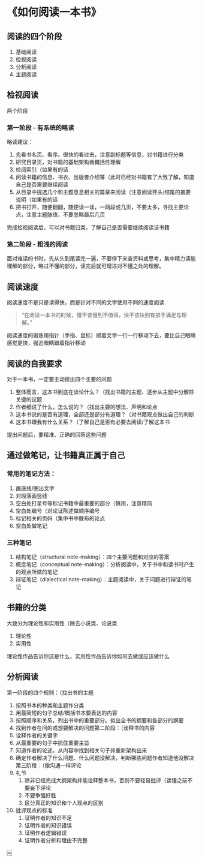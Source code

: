 # 《如何阅读一本书》

## 阅读的四个阶段

1. 基础阅读
2. 检视阅读
3. 分析阅读
4. 主题阅读

## 检视阅读

两个阶段

### 第一阶段 - 有系统的略读

略读建议：

1. 先看书名页、看序。很快的看过去，注意副标题等信息，对书籍进行分类
2. 研究目录页，对书籍的基础架构做概括性理解
3. 检阅索引（如果有的话
4. 阅读书籍的信息、书衣、出版者介绍等（此时已经对书籍有了大致了解，知道自己是否需要继续阅读
5. 从目录中挑选几个和主题息息相关的篇章来阅读（注意阅读开头/结尾的摘要说明（如果有的话
6. 把书打开，随便翻翻，随便读一读，一两段或几页，不要太多，寻找主要论点，注意主题脉络，不要忽略最后几页

完成检视阅读后，可以对书籍归类，了解自己是否需要继续阅读该书籍

### 第二阶段 - 粗浅的阅读

面对难读的书时，先从头到尾读完一遍，不要停下来查资料或思考，集中精力读能理解的部分，略过不懂的部分，读完后就可增进对不懂之处的理解。

## 阅读速度

阅读速度不是只是读得快，而是针对不同的文字使用不同的速度阅读

> “在阅读一本书的时候，慢不该慢到不值得，快不该快到有损于满足与理解。”

阅读速度的锻炼用指针（手指、鼠标）顺着文字一行一行移动下去，要比自己眼睛感觉更快，强迫眼睛跟着指针移动

## 阅读的自我要求

对于一本书，一定要主动提出四个主要的问题

1. 整体而言，这本书到底在谈论什么？（找出书籍的主题、逐步从主题中分解除关键的议题
2. 作者细说了什么，怎么说的？（找出主要的想法、声明和论点
3. 这本书说的是否有道理，全部还是部分有道理？（对书籍观点做出自己的判断
4. 这本书跟我有什么关系？（了解自己是否有必要去阅读/了解这本书

提出问题后，要精准、正确的回答这些问题

## 通过做笔记，让书籍真正属于自己

### 常用的笔记方法：

1. 画底线/圈出文字
2. 对段落画竖线
3. 空白处打星号等标记书籍中最重要的部分（慎用，注意精简
4. 空白处编号（对论证陈述做顺序编号
5. 标记相关的页码（集中书中散布的论点
6. 空白处做笔记

### 三种笔记

1. 结构笔记（structural note-making）：四个主要问题和对应的答案
2. 概念笔记（conceptual note-making）：分析阅读中，关于书中和读书时产生的观点所做的笔记
3. 辩证笔记（dialectical note-making）：主题阅读中，关于问题进行辩证的笔记

## 书籍的分类

大致分为理论性和实用性（除去小说类、论说类

1. 理论性
2. 实用性

理论性作品告诉你这是什么，实用性作品告诉你如何去做或应该做什么

## 分析阅读

第一阶段的四个规则：（找出书的主题

1. 按照书本的种类和主题作分类
2. 用最简短的句子总结/概括书本要表达的内容
3. 按照顺序和关系，列出书中的重要部分。拟出全书的纲要和各部分的纲要
4. 找到作者在问的或想要解决的问题第二阶段：（诠释书的内容
5. 诠释作者的关键字
6. 从最重要的句子中抓住重要主旨
7. 知道作者的论述，从内容中找到相关句子并重新架构出来
8. 确定作者解决了什么问题、什么问题没解决，判断哪些问题作者知道他没解决第三阶段：（像沟通一样评论
9. 礼节
    1. 除非已经完成大纲架构并能诠释整本书，否则不要轻易批评（读懂之前不要妄下评论
    2. 不要争强好胜
    3. 区分真正的知识和个人观点的区别
10. 批评观点的标准
    1. 证明作者的知识不足
    2. 证明作者的知识错误
    3. 证明作者逻辑错误
    4. 证明作者分析和理由不完整

￼
